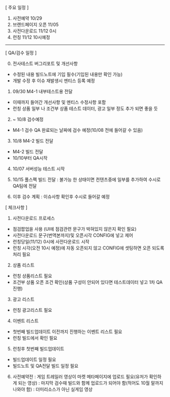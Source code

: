 


[ 주요 일정 ]

1) 사전예약 10/29
2) 브랜드페이지 오픈 11/05
3) 사전다운로드 11/12 0시
4) 런칭 11/12 10시예정
****
[ QA/검수 일정 ]

0) 전사테스트 버그리포트 및 개선사항
- 수정된 내용 빌드노트에 기입 필수(기입된 내용만 확인 가능)
- 개발 수정 후 이슈 재발생시 멘티스 등록 예정

1) 09/30 M4-1 내부테스트용 전달
- 이때까지 들어간 개선사항 및 멘티스 수정사항 포함
- 런칭 상품 일부 나 조건부 상품 테스트 데이터, 광고 일부 정도 추가 되면 좋을 듯

2) ~ 10/8 검수예정
- M4-1 검수 QA 완료되는 날짜에 검수 예정(10/08 전에 들어갈 수 있음)

3) 10/8 M4-2 빌드 전달
- M4-2 빌드 전달
- 10/10부터 QA시작

4) 10/07 서버성능 테스트 시작

5) 10/15 풀스펙 빌드 전달
: 불가능 한 상태이면 컨텐츠중에 일부를 추가하여 수시로 QA팀에 전달

6) 이후 검수 계획
: 이슈사항 확인후 수시로 들어갈 예정


[ 체크사항 ]

1) 사전다운로드 프로세스
- 점검팝업을 사용 (UI에 점검관련 문구가 박혀있지 않은지 확인 필요)
- 사전다운로드 문구(번역본까지)및 오픈시각 CONFIG에 넣고 제어
- 런칭당일(11/12) 0시에 사전다운로드 시작
- 런칭 시각(오전 10시 예정)에 자동 오픈되지 않고 CONFIG에 셋팅하면 오픈 되도록 처리 필요

2) 상품 리스트
- 런칭 상품리스트 필요
- 조건부 상품 오픈 조건 확인(상품 구성이 안되어 있다면 테스트데이터 넣고 1차 QA진행)

3) 광고 리스트
- 런칭 광고리스트 필요

4) 이벤트 리스트
- 첫번째 빌드업데이트 이전까지 진행하는 이벤트 리스트 필요
- 런칭 빌드에서 확인 필요

5) 런칭후 첫번째 빌드업데이트
- 빌드업데이트 일정 필요
- 빌드노트 및 QA전달 빌드 일정 필요

6) 사전예약전
: 게임 트레일러 영상이 마켓 메타페이지에 업로드 필요(유저가 확인하게 되는 영상)
: 마지막 검수때 빌드와 함께 업로드가 되어야 함(적어도 10월 말까지 나와야 함)
: 더미리소스가 아닌 실게임 영상